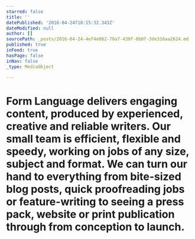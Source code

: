 ```yaml
---
starred: false
title: ''
datePublished: '2016-04-24T18:15:32.343Z'
dateModified: null
author: []
sourcePath: _posts/2016-04-24-4ef4e082-70a7-439f-8b0f-3de316aa2624.md
published: true
inFeed: true
hasPage: false
inNav: false
_type: MediaObject

---
```

# Form Language delivers engaging content, produced by experienced, creative and reliable writers. Our small team is efficient, flexible and speedy, working on jobs of any size, subject and format. We can turn our hand to everything from bite-sized blog posts, quick proofreading jobs or feature-writing to seeing a press pack, website or print publication through from conception to launch.
